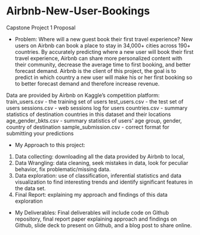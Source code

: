 # Airbnb-New-User-Bookings
Capstone Project 1 Proposal


* Problem: Where will a new guest book their first travel experience? 
New users on Airbnb can book a place to stay in 34,000+ cities across 190+ countries. 
By accurately predicting where a new user will book their first travel experience, Airbnb can share more personalized content with their community, decrease the average time to first booking, and better forecast demand.
Airbnb is the client of this project, the goal is to predict in which country a new user will make his or her first booking so to better forecast demand and therefore increase revenue.  

Data are provided by Airbnb on Kaggle’s competition platform:
		train_users.csv - the training set of users
		test_users.csv - the test set of users
		sessions.csv - web sessions log for users
		countries.csv - summary statistics of destination countries in this dataset and their locations
		age_gender_bkts.csv - summary statistics of users' age group, gender, country of destination
		sample_submission.csv - correct format for submitting your predictions

* My Approach to this project:
1. Data collecting: downloading all the data provided by Airbnb to local,
2. Data Wrangling: data cleaning, seek mistakes in data, look for peculiar behavior, fix problematic/missing data.
3. Data exploration: use of classification, inferential statistics and data visualization to find interesting trends and identify significant features in the data set.
4. Final Report: explaining my approach and findings of this data exploration 

* My Deliverables:
Final deliverables will include code on Github repository, 
final report paper explaining approach and findings on Github, 
slide deck to present on Github, and a blog post to share online. 
